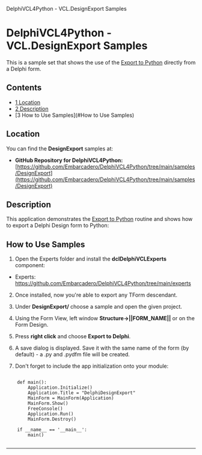 DelphiVCL4Python - VCL.DesignExport Samples[]()
# DelphiVCL4Python - VCL.DesignExport Samples 


This is a sample set that shows the use of the [Export to Python](https://github.com/Embarcadero/DelphiVCL4Python/tree/main/samples/DesignExport) directly from a Delphi form.
## Contents

* [1 Location](#Location)
* [2 Description](#Description)
* [3 How to Use Samples](#How to Use Samples)

## Location 

You can find the **DesignExport** samples at:

* **GitHub Repository for DelphiVCL4Python:** [https://github.com/Embarcadero/DelphiVCL4Python/tree/main/samples/DesignExport](https://github.com/Embarcadero/DelphiVCL4Python/tree/main/samples/DesignExport)

## Description 

This application demonstrates the [Export to Python](https://github.com/Embarcadero/DelphiVCL4Python/tree/main/samples/DesignExport) routine and shows how to export a Delphi Design form to Python:

## How to Use Samples

1. Open the Experts folder and install the **dclDelphiVCLExperts** component: 

* Experts: https://github.com/Embarcadero/DelphiVCL4Python/tree/main/experts

2. Once installed, now you're able to export any TForm descendant.

3. Under **DesignExport/** choose a sample and open the given project.

4. Using the Form View, left window **Structure->||FORM_NAME||** or on the Form Design.

5. Press **right click** and choose **Export to Delphi**.

6. A save dialog is displayed. Save it with the same name of the form (by default) - a .py and .pydfm file will be created.

7. Don't forget to include the app initialization onto your module:

```

    def main():
        Application.Initialize()        
        Application.Title = "DelphiDesignExport"
        MainForm = MainForm(Application)
        MainForm.Show()
        FreeConsole()
        Application.Run()
        MainForm.Destroy()

    if __name__ == '__main__':
        main()
        
```        
        
--------------------        
